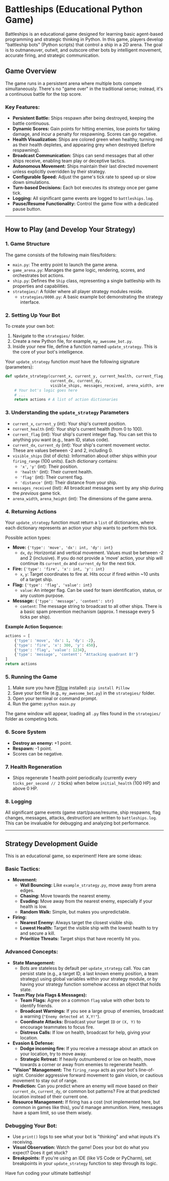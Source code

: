 # Battleships (Educational Python Game)

Battleships is an educational game designed for learning basic agent-based programming and strategic thinking in Python. In this game, players develop "battleship bots" (Python scripts) that control a ship in a 2D arena. The goal is to outmaneuver, outwit, and outscore other bots by intelligent movement, accurate firing, and strategic communication.

## Game Overview

The game runs in a persistent arena where multiple bots compete simultaneously. There's no "game over" in the traditional sense; instead, it's a continuous battle for the top score.

### Key Features:

*   **Persistent Battle:** Ships respawn after being destroyed, keeping the battle continuous.
*   **Dynamic Scores:** Gain points for hitting enemies, lose points for taking damage, and incur a penalty for respawning. Scores can go negative.
*   **Health Visualization:** Ships are colored green when healthy, turning red as their health depletes, and appearing grey when destroyed (before respawning).
*   **Broadcast Communication:** Ships can send messages that all other ships receive, enabling team play or deceptive tactics.
*   **Autonomous Movement:** Ships maintain their last directed movement unless explicitly overridden by their strategy.
*   **Configurable Speed:** Adjust the game's tick rate to speed up or slow down simulations.
*   **Turn-based Decisions:** Each bot executes its strategy once per game tick.
*   **Logging:** All significant game events are logged to `battleships.log`.
*   **Pause/Resume Functionality:** Control the game flow with a dedicated pause button.

---

## How to Play (and Develop Your Strategy)

### 1. Game Structure

The game consists of the following main files/folders:

*   `main.py`: The entry point to launch the game arena.
*   `game_arena.py`: Manages the game logic, rendering, scores, and orchestrates bot actions.
*   `ship.py`: Defines the `Ship` class, representing a single battleship with its properties and capabilities.
*   `strategies/`: A folder where all player strategy modules reside.
    *   `strategies/0000.py`: A basic example bot demonstrating the strategy interface.

### 2. Setting Up Your Bot

To create your own bot:

1.  Navigate to the `strategies/` folder.
2.  Create a new Python file, for example, `my_awesome_bot.py`.
3.  Inside your new file, define a function named `update_strategy`. This is the core of your bot's intelligence.

Your `update_strategy` function *must* have the following signature (parameters):

```python
def update_strategy(current_x, current_y, current_health, current_flag,
                    current_dx, current_dy,
                    visible_ships, messages_received, arena_width, arena_height):
    # Your bot's logic goes here
    # ...
    return actions # A list of action dictionaries
```

### 3. Understanding the `update_strategy` Parameters

*   `current_x`, `current_y` (int): Your ship's current position.
*   `current_health` (int): Your ship's current health (from 0 to 100).
*   `current_flag` (int): Your ship's current integer flag. You can set this to anything you want (e.g., team ID, status code).
*   `current_dx`, `current_dy` (int): Your ship's current movement vector. These are values between -2 and 2, including 0.
*   `visible_ships` (list of dicts): Information about other ships within your `firing_range` (100 units). Each dictionary contains:
    *   `'x'`, `'y'` (int): Their position.
    *   `'health'` (int): Their current health.
    *   `'flag'` (int): Their current flag.
    *   `'distance'` (int): Their distance from your ship.
*   `messages_received` (list): All broadcast messages sent by any ship during the *previous* game tick.
*   `arena_width`, `arena_height` (int): The dimensions of the game arena.

### 4. Returning Actions

Your `update_strategy` function must return a `list` of dictionaries, where each dictionary represents an action your ship wants to perform this tick.

Possible action types:

*   **Move:** `{'type': 'move', 'dx': int, 'dy': int}`
    *   `dx`, `dy`: Horizontal and vertical movement. Values must be between -2 and 2 (inclusive). If you do not provide a 'move' action, your ship will continue its `current_dx` and `current_dy` for the next tick.
*   **Fire:** `{'type': 'fire', 'x': int, 'y': int}`
    *   `x`, `y`: Target coordinates to fire at. Hits occur if fired within ~10 units of a target ship.
*   **Flag:** `{'type': 'flag', 'value': int}`
    *   `value`: An integer flag. Can be used for team identification, status, or any custom purpose.
*   **Message:** `{'type': 'message', 'content': str}`
    *   `content`: The message string to broadcast to all other ships. There is a basic spam prevention mechanism (approx. 1 message every 5 ticks per ship).

**Example Action Sequence:**

```python
actions = [
    {'type': 'move', 'dx': 1, 'dy': -2},
    {'type': 'fire', 'x': 300, 'y': 450},
    {'type': 'flag', 'value': 1234},
    {'type': 'message', 'content': "Attacking quadrant B!"}
]
return actions
```

### 5. Running the Game

1.  Make sure you have [Pillow](https://pypi.org/project/Pillow/) installed: `pip install Pillow`
2.  Save your bot file (e.g., `my_awesome_bot.py`) in the `strategies/` folder.
3.  Open your terminal or command prompt.
4.  Run the game: `python main.py`

The game window will appear, loading all `.py` files found in the `strategies/` folder as competing bots.

### 6. Score System

*   **Destroy an enemy:** +1 point.
*   **Respawn:** -1 point.
*   Scores can be negative.

### 7. Health Regeneration

*   Ships regenerate 1 health point periodically (currently every `ticks_per_second // 2` ticks) when below `initial_health` (100 HP) and above 0 HP.

### 8. Logging

All significant game events (game start/pause/resume, ship respawns, flag changes, messages, attacks, destruction) are written to `battleships.log`. This can be invaluable for debugging and analyzing bot performance.

---

## Strategy Development Guide

This is an educational game, so experiment! Here are some ideas:

### Basic Tactics:

*   **Movement:**
    *   **Wall Bouncing:** Like `example_strategy.py`, move away from arena edges.
    *   **Chasing:** Move towards the nearest enemy.
    *   **Evading:** Move away from the nearest enemy, especially if your health is low.
    *   **Random Walk:** Simple, but makes you unpredictable.
*   **Firing:**
    *   **Nearest Enemy:** Always target the closest visible ship.
    *   **Lowest Health:** Target the visible ship with the lowest health to try and secure a kill.
    *   **Prioritize Threats:** Target ships that have recently hit you.

### Advanced Concepts:

*   **State Management:**
    *   Bots are stateless by default per `update_strategy` call. You can persist state (e.g., a target ID, a last known enemy position, a team strategy) using global variables within your strategy module, or by having your strategy function somehow access an object that holds state.
*   **Team Play (via Flags & Messages):**
    *   **Team Flags:** Agree on a common `flag` value with other bots to identify friends.
    *   **Broadcast Warnings:** If you see a large group of enemies, broadcast a warning (`"Enemy detected at X,Y!"`).
    *   **Coordinate Attacks:** Broadcast your target `ID` or `(X, Y)` to encourage teammates to focus fire.
    *   **Distress Calls:** If low on health, broadcast for help, giving your location.
*   **Evasion & Defense:**
    *   **Dodge incoming fire:** If you receive a message about an attack on your location, try to move away.
    *   **Strategic Retreat:** If heavily outnumbered or low on health, move towards a corner or away from enemies to regenerate health.
*   **"Vision" Management:** The `firing_range` acts as your bot's line-of-sight. Consider aggressive forward movement to gain vision, or cautious movement to stay out of range.
*   **Prediction:** Can you predict where an enemy will move based on their `current_dx`, `current_dy`, or common bot patterns? Fire at that predicted location instead of their current one.
*   **Resource Management:** If firing has a cost (not implemented here, but common in games like this), you'd manage ammunition. Here, messages have a spam limit, so use them wisely.

### Debugging Your Bot:

*   Use `print()` logs to see what your bot is "thinking" and what inputs it's receiving.
*   **Visual Observation:** Watch the game! Does your bot do what you expect? Does it get stuck?
*   **Breakpoints:** If you're using an IDE (like VS Code or PyCharm), set breakpoints in your `update_strategy` function to step through its logic.

Have fun coding your ultimate battleship!